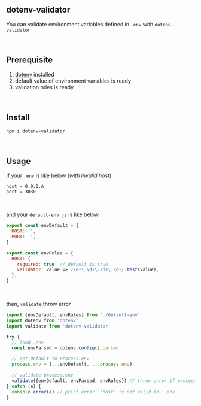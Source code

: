 ## dotenv-validator

You can validate environment variables defined in `.env` with `dotenv-validator`

<br>

## Prerequisite

1. [dotenv](https://www.npmjs.com/package/dotenv) installed
1. default value of environment variables is ready
1. validation rules is ready

<br>

## Install

```
npm i dotenv-validator
```

<br>

## Usage

If your `.env` is like below (_with invalid host_)

```
host = 0.0.0.A
port = 3030
```

<br>

and your `default-env.js` is like below

```javascript
export const envDefault = {
  HOST: '',
  PORT: '',
}

export const envRules = {
  HOST: {
    required: true, // default is true
    validator: value => /\d+\.\d+\.\d+\.\d+/.test(value),
  },
}
```

<br>

then, `validate` throw error

```javascript
import {envDefault, envRules} from './default-env'
import dotenv from 'dotenv'
import validate from 'dotenv-validator'

try {
  // load .env
  const envParsed = dotenv.config().parsed

  // set default to process.env
  process.env = {...envDefault, ...process.env}

  // validate process.env
  validate({envDefault, envParsed, envRules}) // throw error if process.env is not valid
} catch (e) {
  console.error(e) // print error `'host' is not valid in '.env'`
}
```
